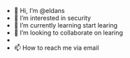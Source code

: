 - 👋 Hi, I’m @eldans
- 👀 I’m interested in security
- 🌱 I’m currently learning start learing
- 💞️ I’m looking to collaborate on learing
- 
- 📫 How to reach me via email

<!---
eldans/eldans is a ✨ special ✨ repository because its `README.md` (this file) appears on your GitHub profile.
You can click the Preview link to take a look at your changes.
--->
